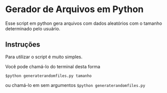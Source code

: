 # Gerador de Arquivos em Python

Esse script em python gera arquivos com dados aleatórios com o tamanho determinado pelo usuário.

## Instruções
Para utilizar o script é muito simples.

Você pode chamá-lo do terminal desta forma

`$python generaterandomfiles.py tamanho`

ou chamá-lo em sem argumentos
`$python generaterandomfiles.py`
